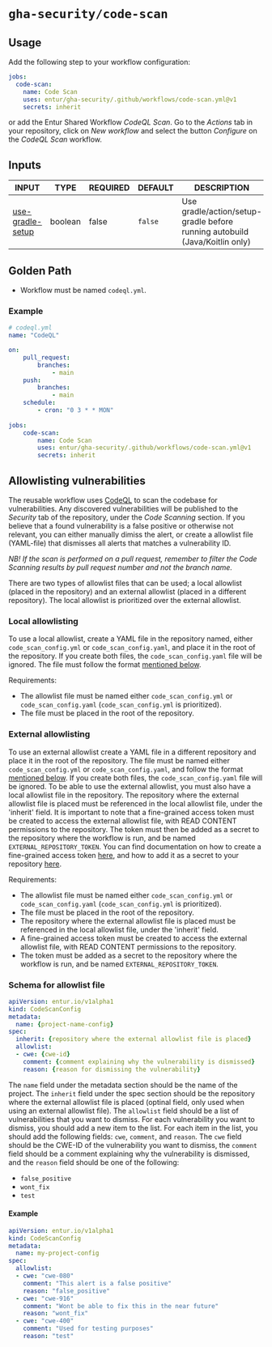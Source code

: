 # `gha-security/code-scan`

## Usage

Add the following step to your workflow configuration:

```yml
jobs:
  code-scan:
    name: Code Scan
    uses: entur/gha-security/.github/workflows/code-scan.yml@v1
    secrets: inherit
```
or add the Entur Shared Workflow _CodeQL Scan_. Go to the _Actions_ tab in your repository, click on _New workflow_ and select the button _Configure_ on the _CodeQL Scan_ workflow.


## Inputs

<!-- AUTO-DOC-INPUT:START - Do not remove or modify this section -->

|                                      INPUT                                       |  TYPE   | REQUIRED | DEFAULT |                                   DESCRIPTION                                    |
|----------------------------------------------------------------------------------|---------|----------|---------|----------------------------------------------------------------------------------|
| <a name="input_use-gradle-setup"></a>[use-gradle-setup](#input_use-gradle-setup) | boolean |  false   | `false` | Use gradle/action/setup-gradle before running autobuild <br>(Java/Koitlin only)  |

<!-- AUTO-DOC-INPUT:END -->

## Golden Path

- Workflow must be named `codeql.yml`.

### Example

```yaml
# codeql.yml
name: "CodeQL"

on:
    pull_request:
        branches:
            - main
    push:
        branches:
            - main
    schedule:
        - cron: "0 3 * * MON"
  
jobs:
    code-scan:
        name: Code Scan
        uses: entur/gha-security/.github/workflows/code-scan.yml@v1
        secrets: inherit
```

## Allowlisting vulnerabilities
The reusable workflow uses [CodeQL](https://codeql.github.com/) to scan the codebase for vulnerabilities. Any discovered vulnerabilities will be published to the _Security_ tab of the repository, under the _Code Scanning_ section. If you believe that a found vulnerability is a false positive or otherwise not relevant, you can either manually dimiss the alert, or create a allowlist file (YAML-file) that dismisses all alerts that matches a vulnerability ID. 

_NB! If the scan is performed on a pull request, remember to filter the Code Scanning results by pull request number and not the branch name._

There are two types of allowlist files that can be used; a local allowlist (placed in the repository) and an external allowlist (placed in a different repository). The local allowlist is prioritized over the external allowlist.

### Local allowlisting
To use a local allowlist, create a YAML file in the repository named, either `code_scan_config.yml` or `code_scan_config.yaml`, and place it in the root of the repository. If you create both files, the `code_scan_config.yaml` file will be ignored. The file must follow the format [mentioned below](#schema-for-allowlist-file).

Requirements:
- The allowlist file must be named either `code_scan_config.yml` or `code_scan_config.yaml` (`code_scan_config.yml` is prioritized).
- The file must be placed in the root of the repository.

### External allowlisting
To use an external allowlist create a YAML file in a different repository and place it in the root of the repository. The file must be named either `code_scan_config.yml` or `code_scan_config.yaml`, and follow the format [mentioned below](#schema-for-allowlist-file). If you create both files, the `code_scan_config.yaml` file will be ignored. To be able to use the external allowlist, you must also have a local allowlist file in the repository. The repository where the external allowlist file is placed must be referenced in the local allowlist file, under the 'inherit' field. It is important to note that a fine-grained access token must be created to access the external allowlist file, with READ CONTENT permissions to the repository. The token must then be added as a secret to the repository where the workflow is run, and be named `EXTERNAL_REPOSITORY_TOKEN`. You can find documentation on how to create a fine-grained access token [here](https://docs.github.com/en/enterprise-cloud@latest/authentication/keeping-your-account-and-data-secure/managing-your-personal-access-tokens#creating-a-fine-grained-personal-access-token), and how to add it as a secret to your repository [here](https://docs.github.com/en/actions/security-guides/using-secrets-in-github-actions#creating-secrets-for-a-repository). 

Requirements:
- The allowlist file must be named either `code_scan_config.yml` or `code_scan_config.yaml` (`code_scan_config.yml` is prioritized).
- The file must be placed in the root of the repository.
- The repository where the external allowlist file is placed must be referenced in the local allowlist file, under the 'inherit' field.
- A fine-grained access token must be created to access the external allowlist file, with READ CONTENT permissions to the repository.
- The token must be added as a secret to the repository where the workflow is run, and be named `EXTERNAL_REPOSITORY_TOKEN`.


### Schema for allowlist file
```yaml
apiVersion: entur.io/v1alpha1 
kind: CodeScanConfig
metadata:
  name: {project-name-config}
spec:
  inherit: {repository where the external allowlist file is placed}
  allowlist:
  - cwe: {cwe-id}
    comment: {comment explaining why the vulnerability is dismissed}
    reason: {reason for dismissing the vulnerability}
```
The `name` field under the metadata section should be the name of the project. The `inherit` field under the spec section should be the repository where the external allowlist file is placed (optinal field, only used when using an external allowlist file). The `allowlist` field should be a list of vulnerabilities that you want to dismiss. For each vulnerability you want to dismiss, you should add a new item to the list. For each item in the list, you should add the following fields: `cwe`, `comment`, and `reason`. The `cwe` field should be the CWE-ID of the vulnerability you want to dismiss, the `comment` field should be a comment explaining why the vulnerability is dismissed, and the `reason` field should be one of the following:
- `false_positive`
- `wont_fix`
- `test`

#### Example

```yaml
apiVersion: entur.io/v1alpha1
kind: CodeScanConfig
metadata:
  name: my-project-config
spec:
  allowlist:
  - cwe: "cwe-080"
    comment: "This alert is a false positive"
    reason: "false_positive"
  - cwe: "cwe-916"
    comment: "Wont be able to fix this in the near future"
    reason: "wont_fix"
  - cwe: "cwe-400"
    comment: "Used for testing purposes"
    reason: "test"  
```